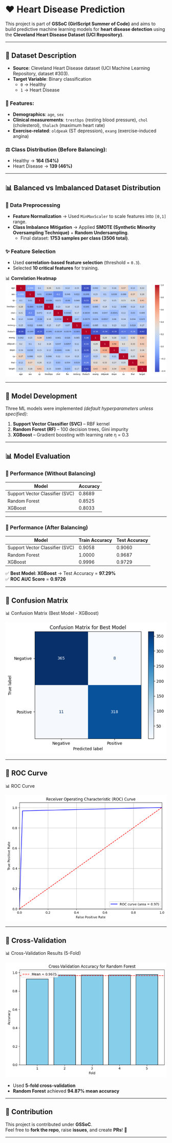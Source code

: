 # ❤️ Heart Disease Prediction  

This project is part of **GSSoC (GirlScript Summer of Code)** and aims to build predictive machine learning models for **heart disease detection** using the **Cleveland Heart Disease Dataset (UCI Repository)**.  

---

## 📂 Dataset Description  

- **Source**: Cleveland Heart Disease dataset (UCI Machine Learning Repository, dataset #303).  
- **Target Variable**: Binary classification  
  - `0` → Healthy  
  - `1` → Heart Disease  

### 🔑 Features:  
- **Demographics**: `age`, `sex`  
- **Clinical measurements**: `trestbps` (resting blood pressure), `chol` (cholesterol), `thalach` (maximum heart rate)  
- **Exercise-related**: `oldpeak` (ST depression), `exang` (exercise-induced angina)  

### ⚖️ Class Distribution (Before Balancing):  
- Healthy → **164 (54%)**  
- Heart Disease → **139 (46%)**  

---

## 📊 Balanced vs Imbalanced Dataset Distribution  

### 🔹 Data Preprocessing  

- **Feature Normalization** → Used `MinMaxScaler` to scale features into `[0,1]` range.  
- **Class Imbalance Mitigation** → Applied **SMOTE (Synthetic Minority Oversampling Technique)** + **Random Undersampling**.  
  - Final dataset: **1753 samples per class (3506 total)**.  

### ✨ Feature Selection  
- Used **correlation-based feature selection** (threshold = `0.3`).  
- Selected **10 critical features** for training.  

📊 **Correlation Heatmap**  
![Correlation Heatmap](images/correlation_heatmap.png)  

---

## 🤖 Model Development  

Three ML models were implemented *(default hyperparameters unless specified)*:  

1. **Support Vector Classifier (SVC)** – RBF kernel  
2. **Random Forest (RF)** – 100 decision trees, Gini impurity  
3. **XGBoost** – Gradient boosting with learning rate η = 0.3  

---

## 📊 Model Evaluation  

### 🔹 Performance (Without Balancing)  

| Model                           | Accuracy |
|--------------------------------|----------|
| Support Vector Classifier (SVC) | 0.8689   |
| Random Forest                   | 0.8525   |
| XGBoost                         | 0.8033   |

---

### 🔹 Performance (After Balancing)  

| Model                           | Train Accuracy | Test Accuracy |
|--------------------------------|----------------|---------------|
| Support Vector Classifier (SVC) | 0.9058         | 0.9060        |
| Random Forest                   | 1.0000         | 0.9687        |
| XGBoost                         | 0.9996         | 0.9729        |

✅ **Best Model: XGBoost** → Test Accuracy = **97.29%**  
✅ **ROC AUC Score** = **0.9726**  

---

## 🔹 Confusion Matrix  

📊 Confusion Matrix (Best Model - XGBoost)  

![Confusion Matrix](images/confusion_matrix.png)  

---

## 🔹 ROC Curve  

📊 ROC Curve  

![ROC Curve](images/roc_curve.png)  

---

## 🔹 Cross-Validation  

📊 Cross-Validation Results (5-Fold)  

![Cross Validation](images/cross_validation.png)  

- Used **5-fold cross-validation**  
- **Random Forest** achieved **94.87% mean accuracy**  

---

## 🙌 Contribution  

This project is contributed under **GSSoC**.  
Feel free to **fork the repo**, raise **issues**, and create **PRs**! 🚀  

---
